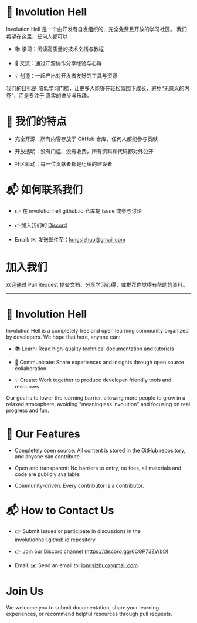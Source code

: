 # 🌟 Involution Hell

Involution Hell 是一个由开发者自发组织的、完全免费且开放的学习社区。
我们希望在这里，任何人都可以：

- 📚 学习：阅读高质量的技术文档与教程

- 🤝 交流：通过开源协作分享经验与心得

- 💡 创造：一起产出对开发者友好的工具与资源

我们的目标是 降低学习门槛，让更多人能够在轻松氛围下成长，避免“无意义的内卷”，而是专注于 真实的进步与乐趣。

# 🚀 我们的特点

- 完全开源：所有内容存放于 GitHub 仓库，任何人都能参与贡献

- 开放透明：没有门槛、没有收费，所有资料和代码都对外公开

- 社区驱动：每一位贡献者都是组织的建设者

# 📬 如何联系我们
- 👉 在 involutionhell.github.io 仓库提 Issue 或参与讨论

- 👉加入我们的 [Discord](https://discord.gg/6CGP73ZWbD)

- Email: ✉️ 发送邮件至：longsizhuo@gmail.com

# 加入我们
欢迎通过 Pull Request 提交文档、分享学习心得，或推荐你觉得有帮助的资料。

--- 

# 🌟 Involution Hell

Involution Hell is a completely free and open learning community organized by developers.
We hope that here, anyone can:

- 📚 Learn: Read high-quality technical documentation and tutorials

- 🤝 Communicate: Share experiences and insights through open source collaboration

- 💡 Create: Work together to produce developer-friendly tools and resources

Our goal is to lower the learning barrier, allowing more people to grow in a relaxed atmosphere, avoiding "meaningless involution" and focusing on real progress and fun.

# 🚀 Our Features

- Completely open source: All content is stored in the GitHub repository, and anyone can contribute.

- Open and transparent: No barriers to entry, no fees, all materials and code are publicly available.

- Community-driven: Every contributor is a contributor.

# 📬 How to Contact Us
- 👉 Submit issues or participate in discussions in the involutionhell.github.io repository.

- 👉 Join our Discord channel (https://discord.gg/6CGP73ZWbD)

- Email: ✉️ Send an email to: longsizhuo@gmail.com

# Join Us
We welcome you to submit documentation, share your learning experiences, or recommend helpful resources through pull requests.